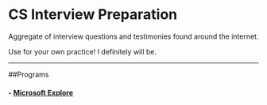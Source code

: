 # CS Interview Preparation

Aggregate of interview questions and testimonies found around the internet.

Use for your own practice! I definitely will be.

--------------
##Programs
#### - [Microsoft Explore](microsoft-explore.md)
